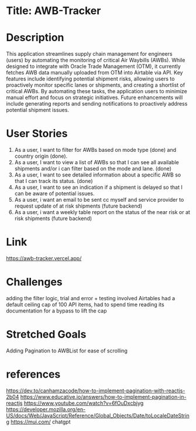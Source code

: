 # Title: AWB-Tracker

# Description

This application streamlines supply chain management for engineers (users) by automating the monitoring of critical Air Waybills (AWBs). While designed to integrate with Oracle Trade Management (OTM), it currently fetches AWB data manually uploaded from OTM into Airtable via API. Key features include identifying potential shipment risks, allowing users to proactively monitor specific lanes or shipments, and creating a shortlist of critical AWBs. By automating these tasks, the application users to minimize manual effort and focus on strategic initiatives. Future enhancements will include generating reports and sending notifications to proactively address potential shipment issues.

# User Stories

1. As a user, I want to filter for AWBs based on mode type (done) and country origin (done).
2. As a user, I want to view a list of AWBs so that I can see all available shipments and/or i can filter based on the mode and lane. (done)
3. As a user, I want to see detailed information about a specific AWB so that I can track its status. (done)
4. As a user, I want to see an indication if a shipment is delayed so that I can be aware of potential issues.  
5. As a user, i want an email to be sent cc myself and service provider to request update of at risk shipments (future backend)
6. As a user, i want a weekly table report on the status of the near risk or at risk shipments (future backend)


# Link

https://awb-tracker.vercel.app/

# Challenges

adding the filter logic, trial and error + testing involved 
Airtables had a default ceiling cap of 100 API items, had to spend time reading its documentation for a bypass to lift the cap


# Stretched Goals

Adding Pagination to AWBList for ease of scrolling 

# references
https://dev.to/canhamzacode/how-to-implement-pagination-with-reactjs-2b04
https://www.educative.io/answers/how-to-implement-pagination-in-reactjs
https://www.youtube.com/watch?v=6fOuDxcbjyg
https://developer.mozilla.org/en-US/docs/Web/JavaScript/Reference/Global_Objects/Date/toLocaleDateString
https://mui.com/
chatgpt

